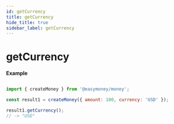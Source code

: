 ```yaml
---
id: getCurrency
title: getCurrency
hide_title: true
sidebar_label: getCurrency
---
```


# getCurrency

**Example**

```js

import { createMoney } from '@easymoney/money';

const result1 = createMoney({ amount: 100, currency: 'USD' });

result1.getCurrency();
// -> "USD"

```